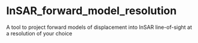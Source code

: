 # InSAR_forward_model_resolution
A tool to project forward models of displacement into InSAR line-of-sight at a resolution of your choice
